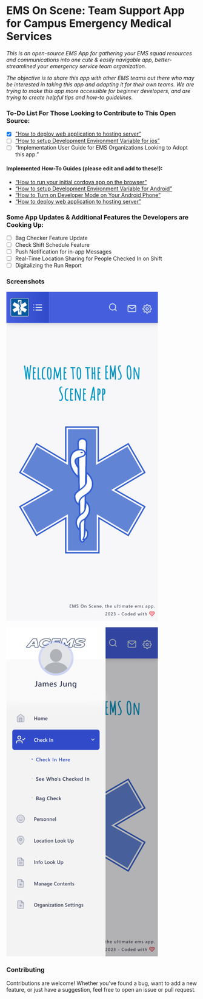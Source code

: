 # EMS On Scene: Team Support App for Campus Emergency Medical Services
*This is an open-source EMS App for gathering your EMS squad resources and communications into one cute & easily navigable app, better-streamlined your emergency service team organization.* 

*The objective is to share this app with other EMS teams out there who may be interested in taking this app and adapting it for their own teams. 
We are trying to make this app  more accessible for beginner developers, and are trying to create helpful tips and how-to guidelines.*

### To-Do List For Those Looking to Contribute to This Open Source:
 - [x] ["How to deploy web application to hosting server”](https://github.com/J-S-Lab/ems-on-scene/blob/main/web/ems-onscene/README.md) 
 - [ ] [“How to setup Development Environment Variable for ios”](https://github.com/J-S-Lab/ems-on-scene/blob/main/cordova/emsoncall/ios.md)
 - [ ] “Implementation User Guide for EMS Organizations Looking to Adopt this app.”

#### Implemented How-To Guides (please edit and add to these!):
* [“How to run your initial cordova app on the browser”](https://github.com/J-S-Lab/ems-on-scene/tree/main/cordova/emsoncall/browser.md)
* [“How to setup Development Environment Variable for Android”](https://github.com/J-S-Lab/ems-on-scene/blob/main/cordova/emsoncall/android.md)
* [“How to Turn on Developer Mode on Your Android Phone”](https://github.com/J-S-Lab/ems-on-scene/blob/main/cordova/emsoncall/android-developer-mode.md) 
* [“How to deploy web application to hosting server”](https://github.com/J-S-Lab/ems-on-scene/blob/main/web/ems-onscene/README.md)

### Some App Updates & Additional Features the Developers are Cooking Up:
 - [ ] Bag Checker Feature Update
 - [ ] Check Shift Schedule Feature
 - [ ] Push Notification for in-app Messages
 - [ ] Real-Time Location Sharing for People Checked In on Shift
 - [ ] Digitalizing the Run Report

### Screenshots

![Home screen](./screenshots/screenshot001.png)

![Side menu screen](./screenshots/screenshot002.png)

### Contributing
Contributions are welcome! Whether you've found a bug, want to add a new feature, or just have a suggestion, feel free to open an issue or pull request.
